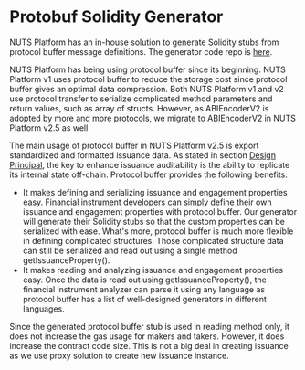 # Protobuf Solidity Generator

NUTS Platform has an in-house solution to generate Solidity stubs from protocol buffer message definitions. The generator code repo is [here](https://github.com/nutsfinance/solidity-protobuf).

NUTS Platform has being using protocol buffer since its beginning. NUTS Platform v1 uses protocol buffer to reduce the storage cost since protocol buffer gives an optimal data compression. Both NUTS Platform v1 and v2 use protocol transfer to serialize complicated method parameters and return values, such as array of structs. However, as ABIEncoderV2 is adopted by more and more protocols, we migrate to ABIEncoderV2 in NUTS Platform v2.5 as well.

The main usage of protocol buffer in NUTS Platform v2.5 is export standardized and formatted issuance data. As stated in section [Design Principal](../architecture-overview/design-principles.md#auditability), the key to enhance issuance auditability is the ability to replicate its internal state off-chain. Protocol buffer provides the following benefits:

* It makes defining and serializing issuance and engagement properties easy. Financial instrument developers can simply define their own issuance and engagement properties with protocol buffer. Our generator will generate their Solidity stubs so that the custom properties can be serialized with ease. What's more, protocol buffer is much more flexible in defining complicated structures. Those complicated structure data can still be serialized and read out using a single method getIssuanceProperty\(\).
* It makes reading and analyzing issuance and engagement properties easy. Once the data is read out using getIssuanceProperty\(\), the financial instrument analyzer can parse it using any language as protocol buffer has a list of well-designed generators in different languages.

Since the generated protocol buffer stub is used in reading method only, it does not increase the gas usage for makers and takers. However, it does increase the contract code size. This is not a big deal in creating issuance as we use proxy solution to create new issuance instance.

